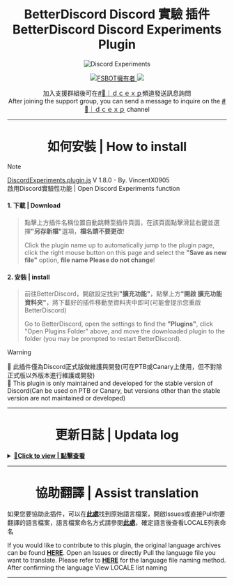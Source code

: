 <h1 align="center">BetterDiscord Discord 實驗 插件<br>BetterDiscord Discord Experiments Plugin</h1>

<p align="center"><img src="https://repository-images.githubusercontent.com/579372986/ae676998-34aa-4242-b575-74242a3d31b5" alt="Discord Experiments" /></p>
<p align="center">
    <a href="https://github.com/VincentX0905">
        <img alt="FSBOT擁有者" src="https://img.shields.io/badge/Owner-炸蝦(VincentX0905)-blue.svg?style=for-the-badge&logo=github" />
    </a>
    <a href="https://discord.fsbot.xyz" alt="Discord支援群組">
        <img src="https://img.shields.io/discord/1176128602018959371?style=for-the-badge&logo=discord&label=Support"/>
    </a>
</p>
<p align="center">加入支援群組後可在<a href="https://discord.com/channels/1176128602018959371/1176128604212572293">#💬｜ｄｃｅｘｐ</a>頻道發送訊息詢問<br>
After joining the support group, you can send a message to inquire on the <a href="https://discord.com/channels/1176128602018959371/1176128604212572293">#💬｜ｄｃｅｘｐ</a> channel
</p>

---
<h1 align="center">如何安裝 | How to install</h1>

> [!NOTE]
> [DiscordExperiments.plugin.js](https://raw.githubusercontent.com/vincentwang0905/DiscordExperiments/plugins/DiscordExperiments.plugin.js) V 1.8.0 - By. VincentX0905</br>啟用Discord實驗性功能 | Open Discord Experiments function

<h4>1. 下載 | Download</h4>

> <p>點擊上方插件名稱位置自動跳轉至插件頁面，在該頁面點擊滑鼠右鍵並選擇<b>"另存新檔"</b>選項，<b>檔名請不要更改</b>!</p>
> <p>Click the plugin name up to automatically jump to the plugin page, click the right mouse button on this page and select the <b>"Save as new file"</b> option, <b>file name Please do not change</b>!</p>

<h4>2. 安裝 | install</h4>

> <p>前往BetterDiscord，開啟設定找到<b>"擴充功能"</b>，點擊上方<b>"開啟 擴充功能 資料夾"</b>，將下載好的插件移動至資料夾中即可(可能會提示您重啟BetterDiscord)</p>
> <p>Go to BetterDiscord, open the settings to find the <b>"Plugins"</b>, click "Open Plugins Folder" above, and move the downloaded plugin to the folder (you may be prompted to restart BetterDiscord).</p>

> [!WARNING]
> 📢 此插件僅為Discord正式版做維護與開發(可在PTB或Canary上使用，但不對除正式版以外版本進行維護或開發)</br>
> 📢 This plugin is only maintained and developed for the stable version of Discord(Can be used on PTB or Canary, but versions other than the stable version are not maintained or developed)

---

<h1 align="center">更新日誌 | Updata log</h1>
<details>
<summary><u><b>🔰Click to view | 點擊查看</b></u></summary>
<h3><a href="https://discord.fsbot.xyz" alt="Discord支援群組">加入Discord查看 | Join Discord to View</a></h3>
</details>

---

<h1 align="center">協助翻譯 | Assist translation</h1>
<p>如果您要協助此插件，可以在<a href="https://github.com/Friedshrimp-Studio-TW/Discord-Experiments/tree/main/lang"><b>此處</b></a>找到原始語言檔案，開啟Issues或直接Pull你要翻譯的語言檔案，語言檔案命名方式請參閱<a href="https://discord.com/developers/docs/reference#locales"><b>此處</b></a>，確定語言後查看LOCALE列表命名</p>
<p>If you would like to contribute to this plugin, the original language archives can be found <a href="https://github.com/Friedshrimp-Studio-TW/Discord-Experiments/tree/main/lang"><b>HERE</b></a>. Open an Issues or directly Pull the language file you want to translate. Please refer to <a href="https://discord.com/developers/docs/reference#locales"><b>HERE</b></a> for the language file naming method. After confirming the language View LOCALE list naming</p>

---
